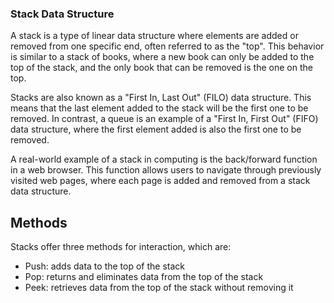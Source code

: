 ### Stack Data Structure

A stack is a type of linear data structure where elements are added or removed from one specific end, often referred to as the "top". This behavior is similar to a stack of books, where a new book can only be added to the top of the stack, and the only book that can be removed is the one on the top.

Stacks are also known as a "First In, Last Out" (FILO) data structure. This means that the last element added to the stack will be the first one to be removed. In contrast, a queue is an example of a "First In, First Out" (FIFO) data structure, where the first element added is also the first one to be removed.

A real-world example of a stack in computing is the back/forward function in a web browser. This function allows users to navigate through previously visited web pages, where each page is added and removed from a stack data structure.

## Methods

Stacks offer three methods for interaction, which are:

- Push: adds data to the top of the stack
- Pop: returns and eliminates data from the top of the stack
- Peek: retrieves data from the top of the stack without removing it
